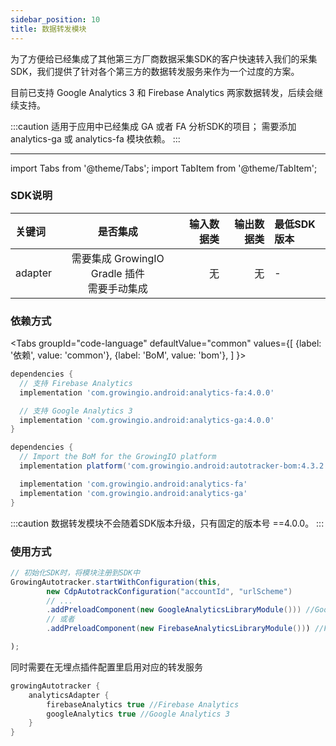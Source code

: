 ```yaml
---
sidebar_position: 10
title: 数据转发模块
---
```


为了方便给已经集成了其他第三方厂商数据采集SDK的客户快速转入我们的采集SDK，我们提供了针对各个第三方的数据转发服务来作为一个过度的方案。

目前已支持 Google Analytics 3 和 Firebase Analytics 两家数据转发，后续会继续支持。

:::caution
适用于应用中已经集成 GA 或者 FA 分析SDK的项目；
需要添加 analytics-ga 或 analytics-fa 模块依赖。
:::

--------
import Tabs from '@theme/Tabs';
import TabItem from '@theme/TabItem';

### SDK说明
| 关键词   | 是否集成|  输入数据类 | 输出数据类 | 最低SDK版本 |
| :------- | :------:   | --:|  ---:| :---|
| adapter  | 需要集成 GrowingIO Gradle 插件<br />需要手动集成 | 无 | 无 | - |

### 依赖方式
<Tabs
  groupId="code-language"
  defaultValue="common"
  values={[
    {label: '依赖', value: 'common'},
    {label: 'BoM', value: 'bom'},
  ]
}>

<TabItem value="common">

```groovy
dependencies {
  // 支持 Firebase Analytics
  implementation 'com.growingio.android:analytics-fa:4.0.0'

  // 支持 Google Analytics 3
  implementation 'com.growingio.android:analytics-ga:4.0.0'
}
```
</TabItem>

<TabItem value="bom">

```groovy
dependencies {
  // Import the BoM for the GrowingIO platform
  implementation platform('com.growingio.android:autotracker-bom:4.3.2')

  implementation 'com.growingio.android:analytics-fa'
  implementation 'com.growingio.android:analytics-ga'
}
```

</TabItem>
</Tabs>

:::caution
数据转发模块不会随着SDK版本升级，只有固定的版本号 ==4.0.0。
:::

### 使用方式

```java
// 初始化SDK时，将模块注册到SDK中 
GrowingAutotracker.startWithConfiguration(this,
        new CdpAutotrackConfiguration("accountId", "urlScheme")
        // ...
        .addPreloadComponent(new GoogleAnalyticsLibraryModule())) //Google Analytics 3
        // 或者
        .addPreloadComponent(new FirebaseAnalyticsLibraryModule())) //Firebase Analytics

);
```

同时需要在无埋点插件配置里启用对应的转发服务

```groovy
growingAutotracker {
    analyticsAdapter {
        firebaseAnalytics true //Firebase Analytics
        googleAnalytics true //Google Analytics 3
    }
}

